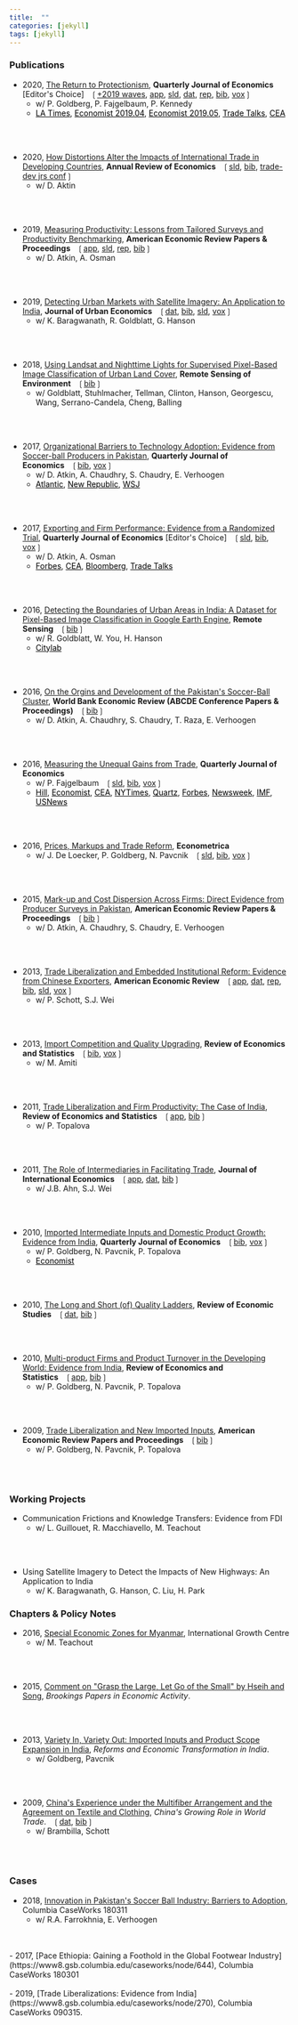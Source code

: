```yaml
---
title:  ""
categories: [jekyll]
tags: [jekyll]
---
```


### Publications
- 2020, [The Return to Protectionism]({{site.baseurl}}/files/qje_RTP/RTP.pdf), **Quarterly Journal of Economics** [Editor's Choice]&nbsp;&nbsp;&nbsp;&#10098;[+2019 waves]({{site.baseurl}}/files/qje_RTP/RTP_update.pdf), [app]({{site.baseurl}}/files/qje_RTP/RTP_appendix.pdf), [sld]({{site.baseurl}}/files/qje_RTP/RTP_slides.pdf), [dat]({{site.baseurl}}/files/qje_RTP/RTP_data.zip), [rep](https://dataverse.harvard.edu/dataset.xhtml?persistentId=doi:10.7910/DVN/KSOVSE), [bib]({{site.baseurl}}/files/qje_RTP/RTP_bib.bib), [vox](https://voxeu.org/article/return-protectionism)&#10099;
    * w/ P. Goldberg, P. Fajgelbaum, P. Kennedy
    * <a href="https://www.latimes.com/business/hiltzik/la-fi-hiltzik-trump-trade-war-20190304-story.html/" style="color:black;">LA Times</a>, <a href="https://www.economist.com/finance-and-economics/2019/04/04/trade-talks-will-probably-end-with-tariffs-still-in-place/" style="color:black;">Economist 2019.04</a>, <a href="https://www.economist.com/finance-and-economics/2019/05/09/so-far-donald-trumps-trade-war-has-not-derailed-the-global-economy" style="color:black;">Economist 2019.05</a>, <a href="https://www.piie.com/experts/peterson-perspectives/trade-talks-episode-77-happy-tariffversary" style="color:black">Trade Talks</a>, <a href="https://www.whitehouse.gov/wp-content/uploads/2020/02/2020-Economic-Report-of-the-President-WHCEA.pdf" style="color:black;">CEA</a>
<br/>
<br/>

- 2020, [How Distortions Alter the Impacts of International Trade in Developing Countries]({{site.baseurl}}/files/are_DAIIT/DAIIT.pdf), **Annual Review of Economics**&nbsp;&nbsp;&nbsp;&#10098;[sld]({{site.baseurl}}/files/are_DAIIT/DAIIT_slides.pdf), [bib]({{site.baseurl}}/files/are_DAIIT/DAIIT_bib.bib), [trade-dev jrs conf](https://egc.yale.edu/trade-and-development-mini-conference)&#10099;
    * w/ D. Aktin
<br/>
<br/>

- 2019, [Measuring Productivity: Lessons from Tailored Surveys and Productivity Benchmarking]({{site.baseurl}}/files/aerpp_MPTSPB/MPTSPB.pdf), **American Economic Review Papers & Proceedings**&nbsp;&nbsp;&nbsp;&#10098;[app]({{site.baseurl}}/files/aerpp_MPTSPB/MPTSPB_appendix.pdf), [sld]({{site.baseurl}}/files/aerpp_MPTSPB/MPTSPB_slides.pdf), [rep](https://www.openicpsr.org/openicpsr/project/116452/version/V1/view), [bib]({{site.baseurl}}/files/aerpp_MPTSPB/MPTSPB_bib.bib)&#10099;
    * w/ D. Atkin, A. Osman
<br/>
<br/>

- 2019, [Detecting Urban Markets with Satellite Imagery: An Application to India]({{site.baseurl}}/files/jue_DUM/DUM.pdf), **Journal of Urban Economics**&nbsp;&nbsp;&nbsp;&#10098;[dat]({{site.baseurl}}/files/jue_DUM/DUM_data.zip), [bib]({{site.baseurl}}/files/jue_DUM/DUM_bib.bib), [sld]({{site.baseurl}}/files/jue_DUM/DUM_slides.pptx), [vox](https://voxdev.org/topic/infrastructure-urbanisation/satellite-imagery-future-tracking-urban-markets)&#10099;
    * w/ K. Baragwanath, R. Goldblatt, G. Hanson
<br/>
<br/>

- 2018, [Using Landsat and Nighttime Lights for Supervised Pixel-Based Image Classification of Urban Land Cover]({{site.baseurl}}/files/rse_ULNLSPBIC/ULNLSPBIC.pdf), **Remote Sensing of Environment**&nbsp;&nbsp;&nbsp;&#10098;[bib]({{site.baseurl}}/files/rse_ULNLSPBIC/ULNLSPBIC_bib.bib)&#10099;
    * w/ Goldblatt, Stuhlmacher, Tellman, Clinton, Hanson, Georgescu, Wang, Serrano-Candela, Cheng, Balling
<br/>
<br/>

- 2017, [Organizational Barriers to Technology Adoption: Evidence from Soccer-ball Producers in Pakistan]({{site.baseurl}}/files/qje_OBTAP/OBTAP.pdf), **Quarterly Journal of Economics**&nbsp;&nbsp;&nbsp;&#10098;[bib]({{site.baseurl}}/files/qje_OBTAP/OBTAP_bib.bib), [vox](https://voxdev.org/topic/technology-innovation/incentivising-technology-adoption-pakistani-firms)&#10099;
    * w/ D. Atkin, A. Chaudhry, S. Chaudry, E. Verhoogen
    * <a href="https://www.theatlantic.com/business/archive/2014/07/one-city-in-pakistan-produces-nearly-half-of-the-worlds-soccer-balls/373802/" style="color:black;">Atlantic</a>, <a href="https://newrepublic.com/article/118087/soccer-ball-manufacture-inefficiency-pakistan" style="color:black;">New Republic</a>, <a href="https://blogs.wsj.com/economics/2014/04/28/how-automation-fell-flat-in-the-worlds-soccer-ball-capital/" style="color:black;">WSJ</a>
<br/>
<br/>

- 2017, [Exporting and Firm Performance: Evidence from a Randomized Trial]({{site.baseurl}}/files/qje_EFP/EFP.pdf), **Quarterly Journal of Economics** [Editor's Choice]&nbsp;&nbsp;&nbsp;&#10098;[sld]({{site.baseurl}}/files/qje_EFP/EFP_slides.pdf), [bib]({{site.baseurl}}/files/qje_EFP/EFP_bib.bib), [vox](https://voxeu.org/article/exports-and-firm-performance-randomised-trial-evidence)&#10099;
    * w/ D. Atkin, A. Osman
    * <a href="https://www.forbes.com/sites/realspin/2016/12/09/bringing-gains-from-trade-to-the-arab-world/#574d9ad14d19/" style="color:black;">Forbes</a>, <a href="https://obamawhitehouse.archives.gov/sites/default/files/docs/cea_trade_report_final_non-embargoed_v2.pdf" style="color:black;">CEA</a>, <a href="https://www.bloomberg.com/opinion/articles/2017-12-14/u-s-could-give-exporters-a-helping-hand" style="color:black;">Bloomberg</a>, <a href="https://www.piie.com/experts/peterson-perspectives/trade-talks-episode-62-randomized-trade" style="color:black;">Trade Talks</a>
<br/>
<br/>

- 2016, [Detecting the Boundaries of Urban Areas in India: A Dataset for Pixel-Based Image Classification in Google Earth Engine]({{site.baseurl}}/files/rs_DBUAI/DBUAI.pdf), **Remote Sensing**&nbsp;&nbsp;&nbsp;&#10098;[bib]({{site.baseurl}}/files/rs_DBUAI/DBUAI_bib.bib)&#10099;
    * w/ R. Goldblatt, W. You, H. Hanson
    * <a href="https://www.citylab.com/life/2017/04/you-can-now-help-map-the-human-footprint-urbanization/522903/" style="color:black;">Citylab</a>
<br/>
<br/>

- 2016, [On the Orgins and Development of the Pakistan's Soccer-Ball Cluster]({{site.baseurl}}/files/wbr_ODPCBC/ODPCBC.pdf), **World Bank Economic Review (ABCDE Conference Papers & Proceedings)**&nbsp;&nbsp;&nbsp;&#10098;[bib]({{site.baseurl}}/files/wbr_ODPCBC/ODPCBC_bib.bib)&#10099;
    * w/ D. Atkin, A. Chaudhry, S. Chaudry, T. Raza, E. Verhoogen
<br/>
<br/>

- 2016, [Measuring the Unequal Gains from Trade]({{site.baseurl}}/files/qje_MUGFT/MUGFT.pdf), **Quarterly Journal of Economics** 
    * w/ P. Fajgelbaum&nbsp;&nbsp;&nbsp;&#10098;[sld]({{site.baseurl}}/files/qje_MUGFT/MUGFT_slides.pdf), [bib]({{site.baseurl}}/files/qje_MUGFT/MUGFT_bib.bib), [vox](https://voxeu.org/article/pro-poor-bias-trade-new-research-expenditure-channel)&#10099;
    * <a href="https://thehill.com/blogs/pundits-blog/economy-budget/316137-the-hidden-benefit-of-global-trade/" style="color:black;">Hill</a>, <a href="https://www.economist.com/special-report/2016/09/29/coming-and-going/" style="color:black;">Economist</a>, <a href="https://obamawhitehouse.archives.gov/sites/default/files/docs/cea_trade_report_final_non-embargoed_v2.pdf/" style="color:black;">CEA</a>, <a href="https://www.nytimes.com/2015/05/18/business/a-decade-later-loss-of-maytag-factory-still-resonates.html?smprod=nytcore-ipad&smid=nytcore-ipad-share/" style="color:black;">NYTimes</a>, <a href="https://qz.com/407864/hey-average-american-heres-how-you-benefit-from-free-trade/" style="color:black;">Quartz</a>, <a href="https://www.forbes.com/sites/realspin/2017/07/17/why-trade-should-be-core-to-trumps-pro-growth-economic-policy/#4587b23a3d07/" style="color:black;">Forbes</a>, <a href="https://www.newsweek.com/trump-about-wage-dumb-trade-war-against-china-771775/" style="color:black;">Newsweek</a>, <a href="https://www.imf.org/en/News/Articles/2016/09/13/sp09132016-Making-Globalization-Work-for-All/" style="color:black;">IMF</a>, <a href="https://www.usnews.com/opinion/economic-intelligence/articles/2016-10-27/trumps-protectionist-trade-policy-would-hurt-poor-americans/" style="color:black;">USNews</a>
<br/>
<br/>

- 2016, [Prices, Markups and Trade Reform]({{site.baseurl}}/files/ecma_PMTR/PMTR.pdf), **Econometrica**
    * w/ J. De Loecker, P. Goldberg, N. Pavcnik&nbsp;&nbsp;&nbsp;&#10098;[sld]({{site.baseurl}}/files/ecma_PMTR/PMTR_slides.pdf), [bib]({{site.baseurl}}/files/ecma_PMTR/PMTR_bib.bib), [vox](https://microeconomicinsights.org/prices-markups-and-trade-reform/)&#10099;
<br/>
<br/>

- 2015, [Mark-up and Cost Dispersion Across Firms: Direct Evidence from Producer Surveys in Pakistan]({{site.baseurl}}/files/aerpp_MCDAF/MCDAF.pdf), **American Economic Review Papers & Proceedings**&nbsp;&nbsp;&nbsp;&#10098;[bib]({{site.baseurl}}/files/aerpp_MCDAF/MCDAF_bib.bib)&#10099;
    * w/ D. Atkin, A. Chaudhry, S. Chaudry, E. Verhoogen
<br/>
<br/>

- 2013, [Trade Liberalization and Embedded Institutional Reform: Evidence from Chinese Exporters]({{site.baseurl}}/files/aer_TLEIR/TLEIR.pdf), **American Economic Review**&nbsp;&nbsp;&nbsp;&#10098;[app]({{site.baseurl}}/files/aer_TLEIR/TLEIR_appendix.pdf), [dat](https://sompks4.github.io/sub_data.html), [rep](https://www.openicpsr.org/openicpsr/project/112671/version/V1/view), [bib]({{site.baseurl}}/files/aer_TLEIR/TLEIR_bib.bib), [sld]({{site.baseurl}}/files/aer_TLEIR/TLEIR_slides.pptx), [vox](https://voxeu.org/article/hidden-gains-trade-liberalisation)&#10099;
    * w/ P. Schott, S.J. Wei
<br/>
<br/>

- 2013, [Import Competition and Quality Upgrading]({{site.baseurl}}/files/restat_ICQU/ICQU.pdf), **Review of Economics and Statistics**&nbsp;&nbsp;&nbsp;&#10098;[bib]({{site.baseurl}}/files/restat_ICQU/ICQU_bib.bib), [vox](https://voxdev.org/topic/firms-trade/import-competition-and-quality-domestic-goods)&#10099;
    * w/ M. Amiti
<br/>
<br/>

- 2011, [Trade Liberalization and Firm Productivity: The Case of India]({{site.baseurl}}/files/restat_TFLP/TFLP.pdf), **Review of Economics and Statistics**&nbsp;&nbsp;&nbsp;&#10098;[app]({{site.baseurl}}/files/restat_TFLP/TLFP_appendix.pdf), [bib]({{site.baseurl}}/files/restat_TFLP/TFLP_bib.bib)&#10099;
    * w/ P. Topalova
<br/>
<br/>

- 2011, [The Role of Intermediaries in Facilitating Trade]({{site.baseurl}}/files/jie_RIFT/RIFT.pdf), **Journal of International Economics**&nbsp;&nbsp;&nbsp;&#10098;[app]({{site.baseurl}}/files/jie_RIFT/RIFT_appendix.pdf), [dat]({{site.baseurl}}/files/jie_RIFT/RIFT_data.zip), [bib]({{site.baseurl}}/files/jie_RIFT/RIFT_bib.bib)&#10099;
    * w/ J.B. Ahn, S.J. Wei
<br/>
<br/>

- 2010, [Imported Intermediate Inputs and Domestic Product Growth: Evidence from India]({{site.baseurl}}/files/qje_IIIDPG/IIDPG.pdf), **Quarterly Journal of Economics**&nbsp;&nbsp;&nbsp;&#10098;[bib]({{site.baseurl}}/files/qje_IIIDPG/IIDPG_bib.bib), [vox](https://voxeu.org/article/imported-inputs-and-domestic-product-growth-india)&#10099;
    * w/ P. Goldberg, N. Pavcnik, P. Topalova
    * <a href="https://www.economist.com/finance-and-economics/2009/05/07/opening-the-floodgates/" style="color:black;">Economist</a>
<br/>
<br/>

- 2010, [The Long and Short (of) Quality Ladders]({{site.baseurl}}/files/restud_LSQL/LSQL.pdf), **Review of Economic Studies**&nbsp;&nbsp;&nbsp;&#10098;[dat]({{site.baseurl}}/files/restud_LSQL/ladders_100113.zip), [bib]({{site.baseurl}}/files/restud_LSQL/LSQL_bib.bib)&#10099;
<br/>
<br/>

- 2010, [Multi-product Firms and Product Turnover in the Developing World: Evidence from India]({{site.baseurl}}/files/restat_MFPTDW/MFPTDW.pdf), **Review of Economics and Statistics**&nbsp;&nbsp;&nbsp;&#10098;[app]({{site.baseurl}}/files/restat_mp/MFPTDW_appendix.pdf), [bib]({{site.baseurl}}/files/restat_MFPTDW/MFPTDW_bib.bib)&#10099;
    * w/ P. Goldberg, N. Pavcnik, P. Topalova
<br/>
<br/>

- 2009, [Trade Liberalization and New Imported Inputs]({{site.baseurl}}/files/aerpp_TLNII/TLNII.pdf), **American Economic Review Papers and Proceedings**&nbsp;&nbsp;&nbsp;&#10098;[bib]({{site.baseurl}}/files/aerpp_TLNII/TLNII_bib.bib)&#10099; 
    * w/ P. Goldberg, N. Pavcnik, P. Topalova
<br/>
<br/>

### Working Projects
- Communication Frictions and Knowledge Transfers: Evidence from FDI
    * w/ L. Guillouet, R. Macchiavello, M. Teachout
<br/>
<br/>

- Using Satellite Imagery to Detect the Impacts of New Highways: An Application to India
    * w/ K. Baragwanath, G. Hanson, C. Liu, H. Park


### Chapters & Policy Notes

- 2016, [Special Economic Zones for Myanmar]({{site.baseurl}}/files/policy/sez/SEZs-in-Myanmar), International Growth Centre
    * w/ M. Teachout
<br/>	
<br/>

- 2015, [Comment on "Grasp the Large, Let Go of the Small" by Hseih and Song]({{site.baseurl}}/files/book_HS/CHS.pdf), *Brookings Papers in Economic Activity*.
<br/>
<br/>

- 2013, [Variety In, Variety Out: Imported Inputs and Product Scope Expansion in India]({{site.baseurl}}/files/book_VIVO/VIVO.pdf), *Reforms and Economic Transformation in India*. 
    * w/ Goldberg, Pavcnik
<br/>
<br/>

- 2009, [China's Experience under the Multifiber Arrangement and the Agreement on Textile and Clothing]({{site.baseurl}}/files/book_MFA/MFA.pdf), *China's Growing Role in World Trade*.&nbsp;&nbsp;&nbsp;&#10098;[dat](https://sompks4.github.io/sub_data.html), [bib]({{site.baseurl}}/files/book_MFA/MFA_bib.bib)&#10099;
    * w/ Brambilla, Schott
<br/>
<br/>

### Cases
- 2018, [Innovation in Pakistan's Soccer Ball Industry: Barriers to Adoption](https://www8.gsb.columbia.edu/caseworks/node/681), Columbia CaseWorks 180311
    * w/ R.A. Farrokhnia, E. Verhoogen
<br/>
<br/>
- 2017, [Pace Ethiopia: Gaining a Foothold in the Global Footwear Industry](https://www8.gsb.columbia.edu/caseworks/node/644), Columbia CaseWorks 180301
<br/>
<br/>
- 2019, [Trade Liberalizations: Evidence from India](https://www8.gsb.columbia.edu/caseworks/node/270), Columbia CaseWorks 090315.
